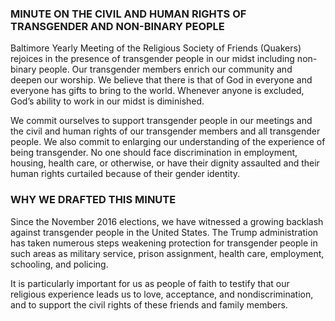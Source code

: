 
### MINUTE ON THE CIVIL AND HUMAN RIGHTS OF TRANSGENDER AND NON-BINARY PEOPLE

Baltimore Yearly Meeting of the Religious Society of Friends (Quakers) rejoices in the presence of transgender people in our midst including non-binary people. Our transgender members enrich our community and deepen our worship. We believe that there is that of God in everyone and everyone has gifts to bring to the world. Whenever anyone is excluded, God’s ability to work in our midst is diminished.

We commit ourselves to support transgender people in our meetings and the civil and human rights of our transgender members and all transgender people. We also commit to enlarging our understanding of the experience of being transgender. No one should face discrimination in employment, housing, health care, or otherwise, or have their dignity assaulted and their human rights curtailed because of their gender identity.

### WHY WE DRAFTED THIS MINUTE

Since the November 2016 elections, we have witnessed a growing backlash against transgender people in the United States. The Trump administration has taken numerous steps weakening protection for transgender people in such areas as military service, prison assignment, health care, employment, schooling, and policing.

It is particularly important for us as people of faith to testify that our religious experience leads us to love, acceptance, and nondiscrimination, and to support the civil rights of these friends and family members.
